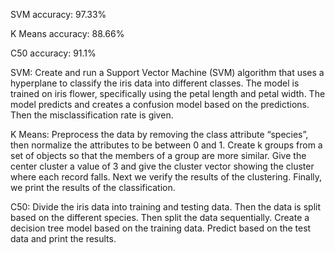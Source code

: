
SVM accuracy: 97.33% 

K Means accuracy: 88.66%

C50 accuracy: 91.1%


SVM:
	Create and run a Support Vector Machine (SVM) algorithm that uses a hyperplane to classify the iris data into different classes. The model is trained on iris flower, specifically using the petal length and petal width. The model predicts and creates a confusion model based on the predictions. Then the misclassification rate is given.
	

K Means:
	Preprocess the data by removing the class attribute “species”, then normalize the attributes to be between 0 and 1. Create k groups from a set of objects so that the members of a group are more similar. Give the center cluster a value of 3 and give the cluster vector showing the cluster where each record falls. Next we verify the results of the clustering. Finally, we print the results of the classification.

C50:
	Divide the iris data into training and testing data. Then the data is split based on the different species. Then split the data sequentially. Create a decision tree model based on the training data. Predict based on the test data and print the results.
